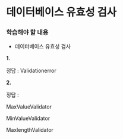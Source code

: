 # 데이터베이스 유효성 검사

### 학습해야 할 내용

- 데이터베이스 유효성 검사

**1.**

정답 : Validationerror

**2.**

정답 :

MaxValueValidator

MinValueValidator

MaxlengthValidator

